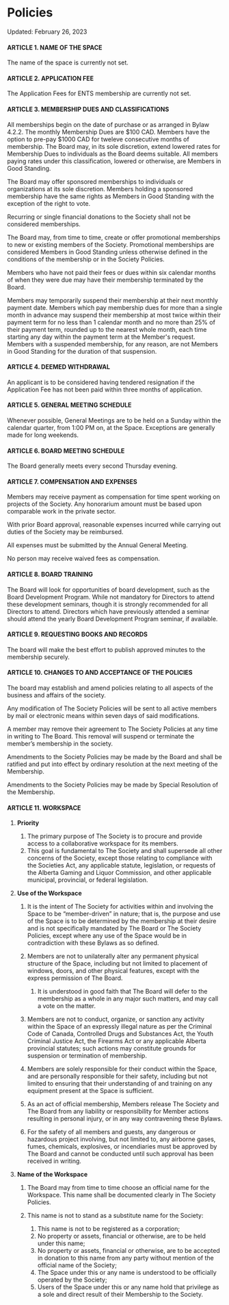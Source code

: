 # Policies

Updated: February 26, 2023

#### ARTICLE 1. NAME OF THE SPACE

The name of the space is currently not set.

#### ARTICLE 2. APPLICATION FEE

The Application Fees for ENTS membership are currently not set.

#### ARTICLE 3. MEMBERSHIP DUES AND CLASSIFICATIONS

All memberships begin on the date of purchase or as arranged in Bylaw 4.2.2. The monthly Membership Dues are $100 CAD. Members have the option to pre-pay $1000 CAD for tweleve consecutive months of membership. The Board may, in its sole discretion, extend lowered rates for Membership Dues to individuals as the Board deems suitable. All members paying rates under this classification, lowered or otherwise, are Members in Good Standing.

The Board may offer sponsored memberships to individuals or organizations at its sole discretion. Members holding a sponsored membership have the same rights as Members in Good Standing with the exception of the right to vote.

Recurring or single financial donations to the Society shall not be considered memberships.

The Board may, from time to time, create or offer promotional memberships to new or existing members of the Society. Promotional memberships are considered Members in Good Standing unless otherwise defined in the conditions of the membership or in the Society Policies.

Members who have not paid their fees or dues within six calendar months of when they were due may have their membership terminated by the Board.

Members may temporarily suspend their membership at their next monthly payment date. Members which pay membership dues for more than a single month in advance may suspend their membership at most twice within their payment term for no less than 1 calendar month and no more than 25% of their payment term, rounded up to the nearest whole month, each time starting any day within the payment term at the Member's request. Members with a suspended membership, for any reason, are not Members in Good Standing for the duration of that suspension.

#### ARTICLE 4. DEEMED WITHDRAWAL

An applicant is to be considered having tendered resignation if the Application Fee has not been paid within three months of application.

#### ARTICLE 5. GENERAL MEETING SCHEDULE

Whenever possible, General Meetings are to be held on a Sunday within the calendar quarter, from 1:00 PM on, at the Space. Exceptions are generally made for long weekends.

#### ARTICLE 6. BOARD MEETING SCHEDULE

The Board generally meets every second Thursday evening.

#### ARTICLE 7. COMPENSATION AND EXPENSES

Members may receive payment as compensation for time spent working on projects of the Society. Any honorarium amount must be based upon comparable work in the private sector.

With prior Board approval, reasonable expenses incurred while carrying out duties of the Society may be reimbursed.

All expenses must be submitted by the Annual General Meeting.

No person may receive waived fees as compensation.

#### ARTICLE 8. BOARD TRAINING

The Board will look for opportunities of board development, such as the Board Development Program. While not mandatory for Directors to attend these development seminars, though it is strongly recommended for all Directors to attend. Directors which have previously attended a seminar should attend the yearly Board Development Program seminar, if available.

#### ARTICLE 9. REQUESTING BOOKS AND RECORDS

The board will make the best effort to publish approved minutes to the membership securely.

#### ARTICLE 10. CHANGES TO AND ACCEPTANCE OF THE POLICIES

The board may establish and amend policies relating to all aspects of the business and affairs of the society.

Any modification of The Society Policies will be sent to all active members by mail or electronic means within seven days of said modifications.

A member may remove their agreement to The Society Policies at any time in writing to The Board. This removal will suspend or terminate the member’s membership in the society.

Amendments to the Society Policies may be made by the Board and shall be ratified and put into effect by ordinary resolution at the next meeting of the Membership.

Amendments to the Society Policies may be made by Special Resolution of the Membership.

#### ARTICLE 11. WORKSPACE
1. **Priority**

    1. The primary purpose of The Society is to procure and provide access to a collaborative workspace for its members.
    2. This goal is fundamental to The Society and shall supersede all other concerns of the Society, except those relating to compliance with the Societies Act, any applicable statute, legislation, or requests of the Alberta Gaming and Liquor Commission, and other applicable municipal, provincial, or federal legislation.

2. **Use of the Workspace**

    1. It is the intent of The Society for activities within and involving the Space to be “member-driven” in nature; that is, the purpose and use of the Space is to be determined by the membership at their desire and is not specifically mandated by The Board or The Society Policies, except where any use of the Space would be in contradiction with these Bylaws as so defined.
    2. Members are not to unilaterally alter any permanent physical structure of the Space, including but not limited to placement of windows, doors, and other physical features, except with the express permission of The Board.

        1. It is understood in good faith that The Board will defer to the membership as a whole in any major such matters, and may call a vote on the matter.

    3. Members are not to conduct, organize, or sanction any activity within the Space of an expressly illegal nature as per the Criminal Code of Canada, Controlled Drugs and Substances Act, the Youth Criminal Justice Act, the Firearms Act or any applicable Alberta provincial statutes; such actions may constitute grounds for suspension or termination of membership.
    4. Members are solely responsible for their conduct within the Space, and are personally responsible for their safety, including but not limited to ensuring that their understanding of and training on any equipment present at the Space is sufficient.
    5. As an act of official membership, Members release The Society and The Board from any liability or responsibility for Member actions resulting in personal injury, or in any way contravening these Bylaws.
    6. For the safety of all members and guests, any dangerous or hazardous project involving, but not limited to, any airborne gases, fumes, chemicals, explosives, or incendiaries must be approved by The Board and cannot be conducted until such approval has been received in writing.

4. **Name of the Workspace**

    1. The Board may from time to time choose an official name for the Workspace. This name shall be documented clearly in The Society Policies.
    2. This name is not to stand as a substitute name for the Society:

        1. This name is not to be registered as a corporation;
        2. No property or assets, financial or otherwise, are to be held under this name;
        3. No property or assets, financial or otherwise, are to be accepted in donation to this name from any party without mention of the official name of the Society;
        4. The Space under this or any name is understood to be officially operated by the Society;
        5. Users of the Space under this or any name hold that privilege as a sole and direct result of their Membership to the Society.
